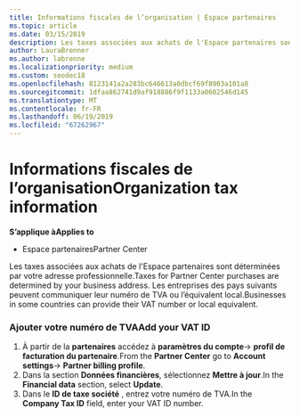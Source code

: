 ```yaml
---
title: Informations fiscales de l’organisation | Espace partenaires
ms.topic: article
ms.date: 03/15/2019
description: Les taxes associées aux achats de l'Espace partenaires sont déterminées par votre adresse professionnelle. Les entreprises des pays suivants peuvent communiquer leur numéro de TVA ou l’équivalent local.
author: LauraBrenner
ms.author: labrenne
ms.localizationpriority: medium
ms.custom: seodec18
ms.openlocfilehash: 8123141a2a283bc646613a0dbcf69f8903a101a8
ms.sourcegitcommit: 1dfaa862741d9af918886f9f1133a0602546d145
ms.translationtype: MT
ms.contentlocale: fr-FR
ms.lasthandoff: 06/19/2019
ms.locfileid: "67262967"
---
```

# <a name="organization-tax-information"></a><span data-ttu-id="cedf9-104">Informations fiscales de l’organisation</span><span class="sxs-lookup"><span data-stu-id="cedf9-104">Organization tax information</span></span>

<span data-ttu-id="cedf9-105">**S’applique à**</span><span class="sxs-lookup"><span data-stu-id="cedf9-105">**Applies to**</span></span>

-  <span data-ttu-id="cedf9-106">Espace partenaires</span><span class="sxs-lookup"><span data-stu-id="cedf9-106">Partner Center</span></span>

<span data-ttu-id="cedf9-107">Les taxes associées aux achats de l'Espace partenaires sont déterminées par votre adresse professionnelle.</span><span class="sxs-lookup"><span data-stu-id="cedf9-107">Taxes for Partner Center purchases are determined by your business address.</span></span> <span data-ttu-id="cedf9-108">Les entreprises des pays suivants peuvent communiquer leur numéro de TVA ou l’équivalent local.</span><span class="sxs-lookup"><span data-stu-id="cedf9-108">Businesses in some countries can provide their VAT number or local equivalent.</span></span>

### <a name="add-your-vat-id"></a><span data-ttu-id="cedf9-109">Ajouter votre numéro de TVA</span><span class="sxs-lookup"><span data-stu-id="cedf9-109">Add your VAT ID</span></span>

1.  <span data-ttu-id="cedf9-110">À partir de la **partenaires** accédez à **paramètres du compte**-> **profil de facturation du partenaire**.</span><span class="sxs-lookup"><span data-stu-id="cedf9-110">From the **Partner Center** go to **Account settings**-> **Partner billing profile**.</span></span>
2.  <span data-ttu-id="cedf9-111">Dans la section **Données financières**, sélectionnez **Mettre à jour**.</span><span class="sxs-lookup"><span data-stu-id="cedf9-111">In the **Financial data** section, select **Update**.</span></span>
3.  <span data-ttu-id="cedf9-112">Dans le **ID de taxe société** , entrez votre numéro de TVA.</span><span class="sxs-lookup"><span data-stu-id="cedf9-112">In the **Company Tax ID** field, enter your VAT ID number.</span></span>



 



